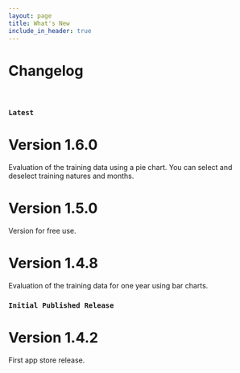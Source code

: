 ```yaml
---
layout: page
title: What's New
include_in_header: true
---
```


# Changelog

<br>

### `Latest`
# **Version 1.6.0**
Evaluation of the training data using a pie chart. You can select and deselect training natures and months.

# **Version 1.5.0**
Version for free use.

# **Version 1.4.8**
Evaluation of the training data for one year using bar charts.

### `Initial Published Release`
# **Version 1.4.2**
First app store release.

<br>
